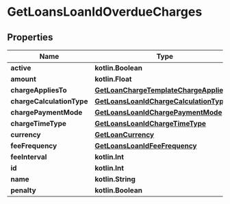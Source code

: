 
# GetLoansLoanIdOverdueCharges

## Properties
| Name | Type | Description | Notes |
| ------------ | ------------- | ------------- | ------------- |
| **active** | **kotlin.Boolean** |  |  [optional] |
| **amount** | **kotlin.Float** |  |  [optional] |
| **chargeAppliesTo** | [**GetLoanChargeTemplateChargeAppliesTo**](GetLoanChargeTemplateChargeAppliesTo.md) |  |  [optional] |
| **chargeCalculationType** | [**GetLoansLoanIdChargeCalculationType**](GetLoansLoanIdChargeCalculationType.md) |  |  [optional] |
| **chargePaymentMode** | [**GetLoansLoanIdChargePaymentMode**](GetLoansLoanIdChargePaymentMode.md) |  |  [optional] |
| **chargeTimeType** | [**GetLoansLoanIdChargeTimeType**](GetLoansLoanIdChargeTimeType.md) |  |  [optional] |
| **currency** | [**GetLoanCurrency**](GetLoanCurrency.md) |  |  [optional] |
| **feeFrequency** | [**GetLoansLoanIdFeeFrequency**](GetLoansLoanIdFeeFrequency.md) |  |  [optional] |
| **feeInterval** | **kotlin.Int** |  |  [optional] |
| **id** | **kotlin.Int** |  |  [optional] |
| **name** | **kotlin.String** |  |  [optional] |
| **penalty** | **kotlin.Boolean** |  |  [optional] |



